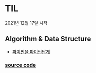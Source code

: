 # TIL
2021년 12월 17일 시작


## Algorithm & Data Structure
* [파이썬을 파이썬답게](https://github.com/DaonWoori/TIL/blob/main/Algorithm%20%26%20Data%20Structure/theory/%ED%8C%8C%EC%9D%B4%EC%8D%AC%EC%9D%84%20%ED%8C%8C%EC%9D%B4%EC%8D%AC%EB%8B%B5%EA%B2%8C.md)
        
### [source code](https://github.com/DaonWoori/TIL/tree/main/Algorithm%20%26%20Data%20Structure/problem)


